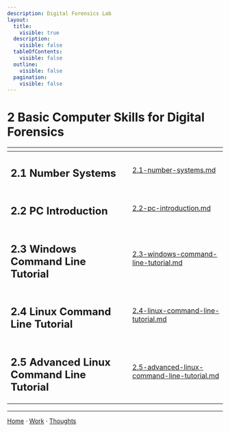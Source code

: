 ```yaml
---
description: Digital Forensics Lab
layout:
  title:
    visible: true
  description:
    visible: false
  tableOfContents:
    visible: false
  outline:
    visible: false
  pagination:
    visible: false
---
```


# 2 Basic Computer Skills for Digital Forensics

<table data-view="cards" data-full-width="false"><thead><tr><th></th><th data-hidden data-card-target data-type="content-ref"></th></tr></thead><tbody><tr><td><h2>2.1 Number Systems</h2></td><td><a href="2.1-number-systems.md">2.1-number-systems.md</a></td></tr><tr><td><h2>2.2 PC Introduction</h2></td><td><a href="2.2-pc-introduction.md">2.2-pc-introduction.md</a></td></tr><tr><td><h2>2.3 Windows Command Line Tutorial</h2></td><td><a href="2.3-windows-command-line-tutorial.md">2.3-windows-command-line-tutorial.md</a></td></tr><tr><td><h2>2.4 Linux Command Line Tutorial</h2></td><td><a href="2.4-linux-command-line-tutorial.md">2.4-linux-command-line-tutorial.md</a></td></tr><tr><td><h2>2.5 Advanced Linux Command Line Tutorial</h2></td><td><a href="2.5-advanced-linux-command-line-tutorial.md">2.5-advanced-linux-command-line-tutorial.md</a></td></tr></tbody></table>

***

[Home](https://app.gitbook.com/o/0kO27okC5uVB9ALX3rho/s/036xtfEIzcEdGegONXWM/) ⋅ [Work](https://app.gitbook.com/o/0kO27okC5uVB9ALX3rho/s/WaFS755Q4sf02CxLcghQ/) ⋅ [Thoughts](https://app.gitbook.com/o/0kO27okC5uVB9ALX3rho/s/s4QQPMntQ25hmJToKSOu/)
